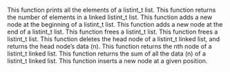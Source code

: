 This function prints all the elements of a listint_t list.
This function returns the number of elements in a linked listint_t list.
This function  adds a new node at the beginning of a listint_t list.
This function  adds a new node at the end of a listint_t list.
This function  frees a listint_t list.
This function frees a listint_t list.
This function deletes the head node of a listint_t linked list, and returns the head node’s data (n).
This function returns the nth node of a listint_t linked list.
This function returns the sum of all the data (n) of a listint_t linked list.
This function  inserts a new node at a given position. 
